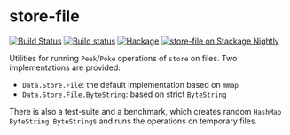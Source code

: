 # store-file

[![Build Status](https://travis-ci.org/TerrorJack/store-file.svg)](https://travis-ci.org/TerrorJack/store-file)
[![Build status](https://ci.appveyor.com/api/projects/status/github/TerrorJack/store-file?svg=true)](https://ci.appveyor.com/project/TerrorJack/store-file)
[![Hackage](https://img.shields.io/hackage/v/store-file.svg)](https://github.com/TerrorJack/store-file)
[![store-file on Stackage Nightly](https://www.stackage.org/package/store-file/badge/nightly)](https://www.stackage.org/nightly/package/store-file)

Utilities for running `Peek`/`Poke` operations of `store` on files. Two implementations are provided:

* `Data.Store.File`: the default implementation based on `mmap`
* `Data.Store.File.ByteString`: based on strict `ByteString`

There is also a test-suite and a benchmark, which creates random `HashMap ByteString ByteString`s and runs the operations on temporary files.
